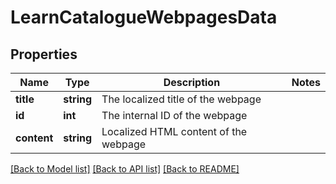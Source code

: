 # LearnCatalogueWebpagesData

## Properties
Name | Type | Description | Notes
------------ | ------------- | ------------- | -------------
**title** | **string** | The localized title of the webpage | 
**id** | **int** | The internal ID of the webpage | 
**content** | **string** | Localized HTML content of the webpage | 

[[Back to Model list]](../README.md#documentation-for-models) [[Back to API list]](../README.md#documentation-for-api-endpoints) [[Back to README]](../README.md)


